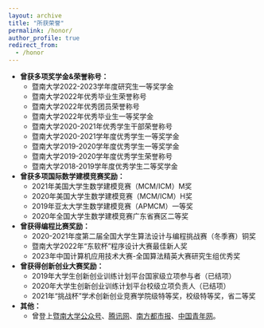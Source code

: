 ```yaml
---
layout: archive
title: "所获荣誉"
permalink: /honor/
author_profile: true
redirect_from:
  - /honor
---
```


- **曾获多项奖学金&荣誉称号：**
    - 暨南大学2022-2023学年度研究生一等奖学金
    -	暨南大学2022年优秀毕业生荣誉称号
    -	暨南大学2022年优秀团员荣誉称号
    -	暨南大学2022年优秀毕业生一等奖学金
    -	暨南大学2020-2021年优秀学生干部荣誉称号
    -	暨南大学2020-2021学年度优秀学生一等奖学金
    - 暨南大学2019-2020学年度优秀学生一等奖学金
    - 暨南大学2019-2020学年度优秀学生荣誉称号
    -	暨南大学2018-2019学年度优秀学生二等奖学金
-	**曾获多项国际数学建模竞赛奖励：**
    -	2021年美国大学生数学建模竞赛（MCM/ICM）M奖
    -	2020年美国大学生数学建模竞赛（MCM/ICM）H奖
    -	2019年亚太大学生数学建模竞赛（APMCM）一等奖
    -	2020年全国大学生数学建模竞赛广东省赛区二等奖
- **曾获得编程比赛奖励：**
    - 2020-2021年度第二届全国大学生算法设计与编程挑战赛（冬季赛）铜奖
    -	暨南大学2022年“东软杯”程序设计大赛最佳新人奖
    -	2023年中国计算机应用技术大赛-全国算法精英大赛研究生组优秀奖
- **曾获得创新创业大赛奖励：**
    - 2019年大学生创新创业训练计划平台国家级立项参与者（已结项）
    - 2020年大学生创新创业训练计划平台校级立项负责人（已结项）
    - 2021年“挑战杯”学术创新创业竞赛学院级特等奖，校级特等奖，省二等奖
- **其他：**
    - 曾登上[暨南大学公众号](https://mp.weixin.qq.com/s/H4CcLUy-ezbmdSgr1EhCbg)、[腾讯网](https://view.inews.qq.com/k/20220330A06KB700?no-redirect=1&web_channel=wap&openApp=false)、[南方都市报](https://v.oeeee.com/video/NVanYiPlYJXN)、[中国青年网](http://m.cyol.com/gb/articles/2022-03/29/content_gXvGAslqV.html)。
